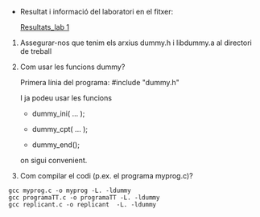 * Resultat i informació del laboratori en el fitxer:

   [Resultats_lab 1](https://github.com/Mariona-FT/Operating-Systems-SIOP/blob/main/Lab1-Capitol/Resultats_Lab%201.pdf)


1. Assegurar-nos que tenim els arxius dummy.h i libdummy.a al directori de treball

2. Com usar les funcions dummy?

    Primera línia del programa:
    #include "dummy.h"
    
    I ja podeu usar les funcions
   
    - dummy_ini( ... );
   
    - dummy_cpt( ... );
   
    - dummy_end();
   
    on sigui convenient.
   

4. Com compilar el codi (p.ex. el programa myprog.c)?
```
gcc myprog.c -o myprog -L. -ldummy
gcc programaTT.c -o programaTT -L. -ldummy
gcc replicant.c -o replicant  -L. -ldummy

```
